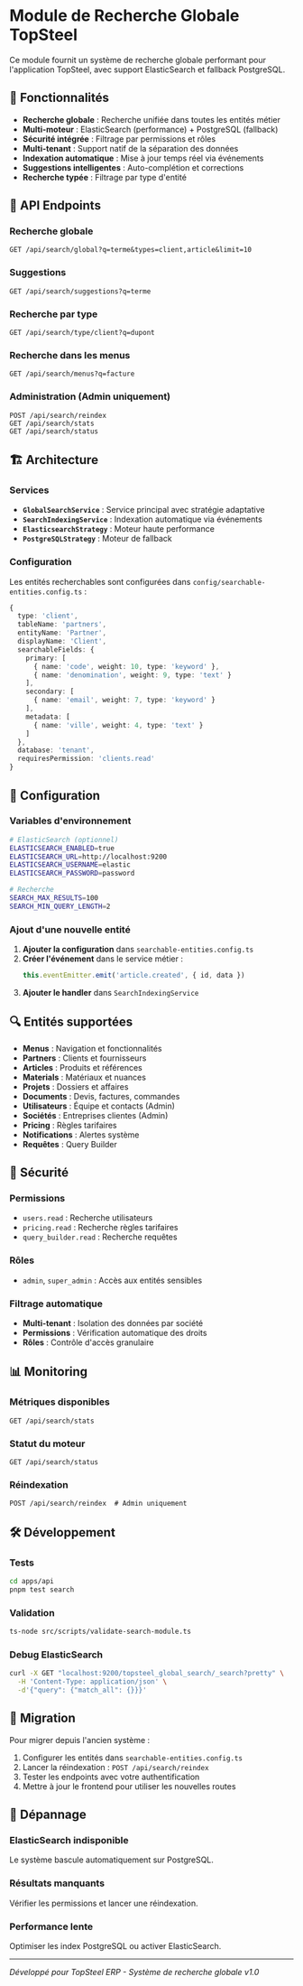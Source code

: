 # Module de Recherche Globale TopSteel

Ce module fournit un système de recherche globale performant pour l'application TopSteel, avec support ElasticSearch et fallback PostgreSQL.

## 🚀 Fonctionnalités

- **Recherche globale** : Recherche unifiée dans toutes les entités métier
- **Multi-moteur** : ElasticSearch (performance) + PostgreSQL (fallback)
- **Sécurité intégrée** : Filtrage par permissions et rôles
- **Multi-tenant** : Support natif de la séparation des données
- **Indexation automatique** : Mise à jour temps réel via événements
- **Suggestions intelligentes** : Auto-complétion et corrections
- **Recherche typée** : Filtrage par type d'entité

## 📡 API Endpoints

### Recherche globale
```
GET /api/search/global?q=terme&types=client,article&limit=10
```

### Suggestions
```
GET /api/search/suggestions?q=terme
```

### Recherche par type
```
GET /api/search/type/client?q=dupont
```

### Recherche dans les menus
```
GET /api/search/menus?q=facture
```

### Administration (Admin uniquement)
```
POST /api/search/reindex
GET /api/search/stats
GET /api/search/status
```

## 🏗️ Architecture

### Services

- **`GlobalSearchService`** : Service principal avec stratégie adaptative
- **`SearchIndexingService`** : Indexation automatique via événements
- **`ElasticsearchStrategy`** : Moteur haute performance
- **`PostgreSQLStrategy`** : Moteur de fallback

### Configuration

Les entités recherchables sont configurées dans `config/searchable-entities.config.ts` :

```typescript
{
  type: 'client',
  tableName: 'partners',
  entityName: 'Partner',
  displayName: 'Client',
  searchableFields: {
    primary: [
      { name: 'code', weight: 10, type: 'keyword' },
      { name: 'denomination', weight: 9, type: 'text' }
    ],
    secondary: [
      { name: 'email', weight: 7, type: 'keyword' }
    ],
    metadata: [
      { name: 'ville', weight: 4, type: 'text' }
    ]
  },
  database: 'tenant',
  requiresPermission: 'clients.read'
}
```

## 🔧 Configuration

### Variables d'environnement

```bash
# ElasticSearch (optionnel)
ELASTICSEARCH_ENABLED=true
ELASTICSEARCH_URL=http://localhost:9200
ELASTICSEARCH_USERNAME=elastic
ELASTICSEARCH_PASSWORD=password

# Recherche
SEARCH_MAX_RESULTS=100
SEARCH_MIN_QUERY_LENGTH=2
```

### Ajout d'une nouvelle entité

1. **Ajouter la configuration** dans `searchable-entities.config.ts`
2. **Créer l'événement** dans le service métier :
   ```typescript
   this.eventEmitter.emit('article.created', { id, data })
   ```
3. **Ajouter le handler** dans `SearchIndexingService`

## 🔍 Entités supportées

- **Menus** : Navigation et fonctionnalités
- **Partners** : Clients et fournisseurs
- **Articles** : Produits et références
- **Materials** : Matériaux et nuances
- **Projets** : Dossiers et affaires
- **Documents** : Devis, factures, commandes
- **Utilisateurs** : Équipe et contacts (Admin)
- **Sociétés** : Entreprises clientes (Admin)
- **Pricing** : Règles tarifaires
- **Notifications** : Alertes système
- **Requêtes** : Query Builder

## 🔐 Sécurité

### Permissions
- `users.read` : Recherche utilisateurs
- `pricing.read` : Recherche règles tarifaires
- `query_builder.read` : Recherche requêtes

### Rôles
- `admin`, `super_admin` : Accès aux entités sensibles

### Filtrage automatique
- **Multi-tenant** : Isolation des données par société
- **Permissions** : Vérification automatique des droits
- **Rôles** : Contrôle d'accès granulaire

## 📊 Monitoring

### Métriques disponibles
```
GET /api/search/stats
```

### Statut du moteur
```
GET /api/search/status
```

### Réindexation
```
POST /api/search/reindex  # Admin uniquement
```

## 🛠️ Développement

### Tests
```bash
cd apps/api
pnpm test search
```

### Validation
```bash
ts-node src/scripts/validate-search-module.ts
```

### Debug ElasticSearch
```bash
curl -X GET "localhost:9200/topsteel_global_search/_search?pretty" \
  -H 'Content-Type: application/json' \
  -d'{"query": {"match_all": {}}}'
```

## 🔄 Migration

Pour migrer depuis l'ancien système :
1. Configurer les entités dans `searchable-entities.config.ts`
2. Lancer la réindexation : `POST /api/search/reindex`
3. Tester les endpoints avec votre authentification
4. Mettre à jour le frontend pour utiliser les nouvelles routes

## 🐛 Dépannage

### ElasticSearch indisponible
Le système bascule automatiquement sur PostgreSQL.

### Résultats manquants
Vérifier les permissions et lancer une réindexation.

### Performance lente
Optimiser les index PostgreSQL ou activer ElasticSearch.

---

*Développé pour TopSteel ERP - Système de recherche globale v1.0*